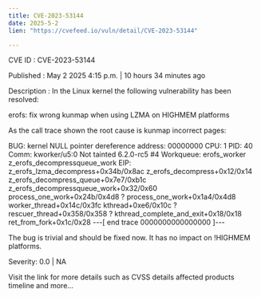 ```yaml
---
title: CVE-2023-53144
date: 2025-5-2
lien: "https://cvefeed.io/vuln/detail/CVE-2023-53144"

---
```


CVE ID : CVE-2023-53144

Published :  May 2
2025
4:15 p.m. | 10 hours
34 minutes ago

Description : In the Linux kernel
the following vulnerability has been resolved:

erofs: fix wrong kunmap when using LZMA on HIGHMEM platforms

As the call trace shown
the root cause is kunmap incorrect pages:

 BUG: kernel NULL pointer dereference
address: 00000000
 CPU: 1 PID: 40 Comm: kworker/u5:0 Not tainted 6.2.0-rc5 #4
 Workqueue: erofs_worker z_erofs_decompressqueue_work
 EIP: z_erofs_lzma_decompress+0x34b/0x8ac
  z_erofs_decompress+0x12/0x14
  z_erofs_decompress_queue+0x7e7/0xb1c
  z_erofs_decompressqueue_work+0x32/0x60
  process_one_work+0x24b/0x4d8
  ? process_one_work+0x1a4/0x4d8
  worker_thread+0x14c/0x3fc
  kthread+0xe6/0x10c
  ? rescuer_thread+0x358/0x358
  ? kthread_complete_and_exit+0x18/0x18
  ret_from_fork+0x1c/0x28
 ---[ end trace 0000000000000000 ]---

The bug is trivial and should be fixed now.  It has no impact on
!HIGHMEM platforms.

Severity: 0.0 | NA

Visit the link for more details
such as CVSS details
affected products
timeline
and more...
